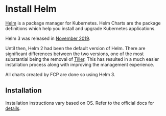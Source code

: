 # Install Helm

[Helm](https://helm.sh/) is a package manager for Kubernetes. Helm Charts are
the package definitions which help you install and upgrade Kubernetes
applications.

Helm 3 was released in [November 2019](https://helm.sh/blog/helm-3-released/).

Until then, Helm 2 had been the default version of Helm. There are significant
differences between the two versions, one of the most substantial being the
removal of [Tiller](https://v2.helm.sh/docs/glossary/#tiller). This has
resulted in a much easier installation process along with improving the
management experience.

All charts created by FCP are done so using Helm 3.

## Installation

Installation instructions vary based on OS. Refer to the official docs for
[details](https://helm.sh/docs/intro/install/).
